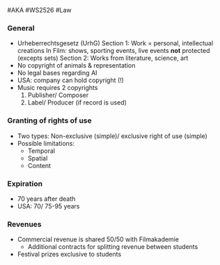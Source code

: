 #AKA #WS2526 #Law
### General
- Urheberrechtsgesetz (UrhG)
	Section 1: Work = personal, intellectual creations
		In Film: shows, sporting events, live events **not** protected (excepts sets)
	Section 2: Works from literature, science, art
- No copyright of animals & representation
- No legal bases regarding AI
- USA: company can hold copyright (!)
- Music requires 2 copyrights
	1. Publisher/ Composer
	2. Label/ Producer (if record is used)
### Granting of rights of use
- Two types: Non-exclusive (simple)/ exclusive right of use (simple)
- Possible limitations:
	- Temporal
	- Spatial
	- Content
### Expiration
- 70 years after death
- USA: 70/ 75-95 years
### Revenues
- Commercial revenue is shared 50/50 with Filmakademie
	- Additional contracts for splitting revenue between students
- Festival prizes exclusive to students
